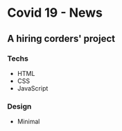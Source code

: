 # Covid 19 - News

## A hiring corders' project

### Techs
 - HTML
 - CSS
 - JavaScript
 
### Design

- Minimal
